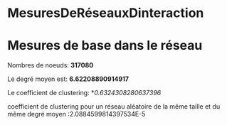 # MesuresDeRéseauxDinteraction





# Mesures de base dans le réseau



Nombres de noeuds: **317080**

Le degré moyen est: **6.62208890914917**

Le coefficient de clustering: **0.6324308280637396*

coefficient de clustering pour un réseau aléatoire de la même taille et du même degré moyen :2.0884599814397534E-5 

